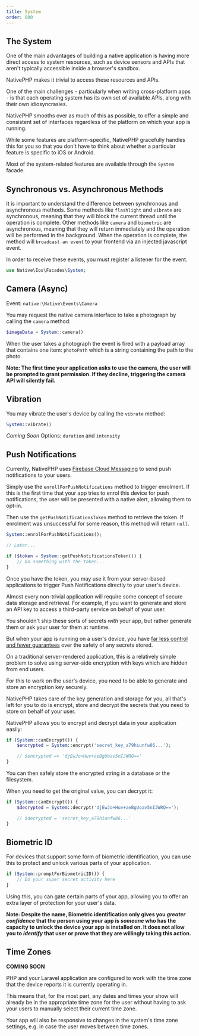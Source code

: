 ```yaml
---
title: System
order: 800
---
```


## The System

One of the main advantages of building a native application is having more direct access to system resources, such as
device sensors and APIs that aren't typically accessible inside a browser's sandbox. 

NativePHP makes it trivial to access these resources and APIs.

One of the main challenges - particularly when writing cross-platform apps - is that each operating system has
its own set of available APIs, along with their own idiosyncrasies.

NativePHP smooths over as much of this as possible, to offer a simple and consistent set of interfaces regardless of
the platform on which your app is running.

While some features are platform-specific, NativePHP gracefully handles this for you so that you don't have to think
about whether a particular feature is specific to iOS or Android.

Most of the system-related features are available through the `System` facade.

## Synchronous vs. Asynchronous Methods

It is important to understand the difference between synchronous and asynchronous methods. Some methods
like `flashlight` and `vibrate` are synchronous, meaning that they will block the current thread until the
operation is complete. Other methods like `camera` and `biometric` are asynchronous, meaning that they
will return immediately and the operation will be performed in the background. When the operation is
complete, the method will `broadcast an event` to your frontend via an injected javascript event.

In order to receive these events, you must register a listener for the event. 

```php
use Native\Ios\Facades\System;
```

## Camera (Async)
Event: `native:\Native\Events\Camera`

You may request the native camera interface to take a photograph by calling the `camera` method:

```php
$imageData = System::camera()
```

When the user takes a photograph the event is fired with a payload array that contains one item: `photoPath` 
which is a string containing the path to the photo.

**Note: The first time your application asks to use the camera, the user will be prompted to grant permission. If they
decline, triggering the camera API will silently fail.**

## Vibration

You may vibrate the user's device by calling the `vibrate` method:

```php
System::vibrate()
```

_Coming Soon_ Options: `duration` and `intensity` 

## Push Notifications

Currently, NativePHP uses [Firebase Cloud Messaging](https://firebase.google.com/docs/cloud-messaging) to send push notifications to your users.

Simply use the `enrollForPushNotifications` method to trigger enrolment. If this is the first time that your app tries
to enrol this device for push notifications, the user will be presented with a native alert, allowing them to opt-in.

Then use the `getPushNotificationsToken` method to retrieve the token. If enrolment was unsuccessful for some reason,
this method will return `null`.

```php
System::enrolForPushNotifications();

// Later...

if ($token = System::getPushNotificationsToken()) {
    // Do something with the token...
}
```

Once you have the token, you may use it from your server-based applications to trigger Push Notifications directly to
your user's device.

Almost every non-trivial application will require some concept of secure data storage and retrieval. For example, if
you want to generate and store an API key to access a third-party service on behalf of your user.

You shouldn't ship these sorts of secrets _with_ your app, but rather generate them or ask your user for them at
runtime.

But when your app is running on a user's device, you have
[far less control and fewer guarantees](/docs/digging-deeper/security) over the safety of any secrets stored.

On a traditional server-rendered application, this is a relatively simple problem to solve using server-side encryption
with keys which are hidden from end users.

For this to work on the user's device, you need to be able to generate and store an encryption key securely.

NativePHP takes care of the key generation and storage for you, all that's left for you to do is encrypt, store and
decrypt the secrets that you need to store on behalf of your user.

NativePHP allows you to encrypt and decrypt data in your application easily:

```php
if (System::canEncrypt()) {
    $encrypted = System::encrypt('secret_key_a79hiunfw86...');

    // $encrypted => 'djEwJo+Huv+aeBgUoav5nIJWRQ=='
}
```

You can then safely store the encrypted string in a database or the filesystem.

When you need to get the original value, you can decrypt it:

```php
if (System::canEncrypt()) {
    $decrypted = System::decrypt('djEwJo+Huv+aeBgUoav5nIJWRQ==');

    // $decrypted = 'secret_key_a79hiunfw86...'
}
```

## Biometric ID

For devices that support some form of biometric identification, you can use this to protect and unlock various parts
of your application.

```php
if (System::promptForBiometricID()) {
    // Do your super secret activity here
}
```

Using this, you can gate certain parts of your app, allowing you to offer an extra layer of protection for your user's
data.

**Note: Despite the name, Biometric identification only gives you *greater confidence* that the person using your app
is *someone* who has the capacity to unlock the device your app is installed on. It does not allow you to *identify*
that user or prove that they are willingly taking this action.**

## Time Zones

**COMING SOON**

PHP and your Laravel application are configured to work with the time zone that the device reports it is currently
operating in.

This means that, for the most part, any dates and times your show will already be in the appropriate time zone for the
user without having to ask your users to manually select their current time zone.

Your app will also be responsive to changes in the system's time zone settings, e.g. in case the user moves between
time zones.
